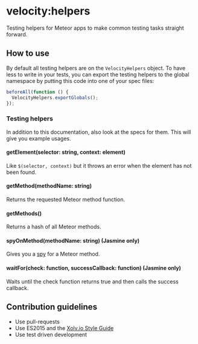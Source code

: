 # velocity:helpers

Testing helpers for Meteor apps to make common testing tasks straight forward.

## How to use

By default all testing helpers are on the `VelocityHelpers` object.
To have less to write in your tests, you can export the testing helpers to the global namespace
by putting this code into one of your spec files:

```js
beforeAll(function () {
  VelocityHelpers.exportGlobals();
});
```

### Testing helpers

In addition to this documentation, also look at the specs for them.
This will give you example usages.

#### getElement(selector: string, context: element)

Like `$(selector, context)` but it throws an error when the element has not been found.

#### getMethod(methodName: string)

Returns the requested Meteor method function.

#### getMethods()

Returns a hash of all Meteor methods.

#### spyOnMethod(methodName: string) (Jasmine only)

Gives you a [spy](http://jasmine.github.io/2.3/introduction.html#section-Spies) for a Meteor method.

#### waitFor(check: function, successCallback: function) (Jasmine only)

Waits until the check function returns true and then calls the success callback.

## Contribution guidelines

* Use pull-requests
* Use ES2015 and the [Xolv.io Style Guide](https://github.com/xolvio/javascript-style-guide)
* Use test driven development
